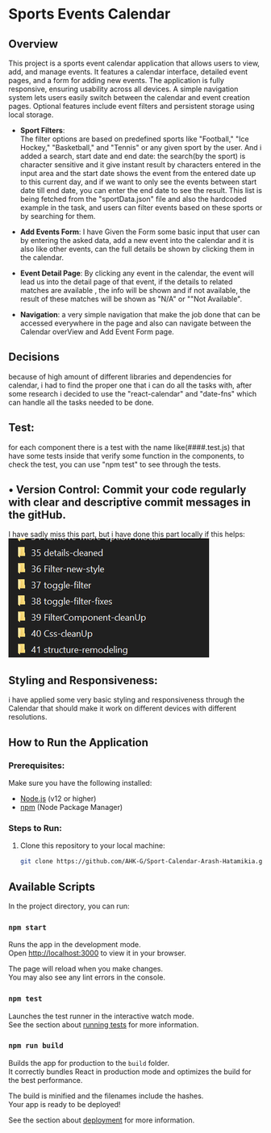 # Sports Events Calendar

## Overview

This project is a sports event calendar application that allows users to view, add, and manage events. It features a calendar interface, detailed event pages, and a form for adding new events. The application is fully responsive, ensuring usability across all devices. A simple navigation system lets users easily switch between the calendar and event creation pages. Optional features include event filters and persistent storage using local storage.

- **Sport Filters**:  
  The filter options are based on predefined sports like "Football," "Ice Hockey," "Basketball," and "Tennis" or any given sport by the user. And i added a search, start date and end date: the search(by the sport) is character sensitive and it give instant result by characters entered in the input area and the start date shows the event from the entered date up to this current day, and if we want to only see the events between start date till end date, you can enter the end date to see the result. This list is being fetched from the "sportData.json" file and also the hardcoded example in the task, and users can filter events based on these sports or by searching for them.

- **Add Events Form**:
  I have Given the Form some basic input that user can by entering the asked data, add a new event into the calendar and it is also like other events, can the full details be shown by clicking them in the calendar.

- **Event Detail Page**:
  By clicking any event in the calendar, the event will lead us into the detail page of that event, if the details to related matches are available , the info will be shown and if not available, the result of these matches will be shown as "N/A" or ""Not Available".

- **Navigation**:
  a very simple navigation that make the job done that can be accessed everywhere in the page and also can navigate between the Calendar overView and Add Event Form page.

## Decisions

because of high amount of different libraries and dependencies for calendar, i had to find the proper one that i can do all the tasks with, after some research i decided to use the "react-calendar" and "date-fns" which can handle all the tasks needed to be done.

## Test:

for each component there is a test with the name like(####.test.js) that have some tests inside that verify some function in the components, to check the test, you can use "npm test" to see through the tests.

## • Version Control: Commit your code regularly with clear and descriptive commit messages in the gitHub.

I have sadly miss this part, but i have done this part locally if this helps:
![alt text](src/assets/Error.PNG)

## Styling and Responsiveness:

i have applied some very basic styling and responsiveness through the Calendar that should make it work on different devices with different resolutions.

## How to Run the Application

### Prerequisites:

Make sure you have the following installed:

- [Node.js](https://nodejs.org/) (v12 or higher)
- [npm](https://www.npmjs.com/) (Node Package Manager)

### Steps to Run:

1. Clone this repository to your local machine:
   ```bash
   git clone https://github.com/AHK-G/Sport-Calendar-Arash-Hatamikia.git
   ```

## Available Scripts

In the project directory, you can run:

### `npm start`

Runs the app in the development mode.\
Open [http://localhost:3000](http://localhost:3000) to view it in your browser.

The page will reload when you make changes.\
You may also see any lint errors in the console.

### `npm test`

Launches the test runner in the interactive watch mode.\
See the section about [running tests](https://facebook.github.io/create-react-app/docs/running-tests) for more information.

### `npm run build`

Builds the app for production to the `build` folder.\
It correctly bundles React in production mode and optimizes the build for the best performance.

The build is minified and the filenames include the hashes.\
Your app is ready to be deployed!

See the section about [deployment](https://facebook.github.io/create-react-app/docs/deployment) for more information.
